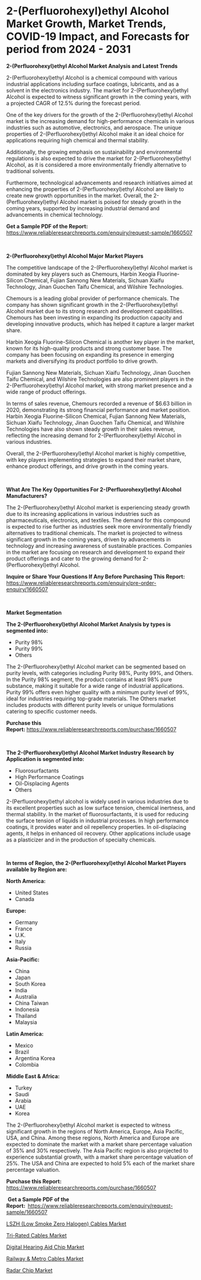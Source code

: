 <p><h1>2-(Perfluorohexyl)ethyl Alcohol Market Growth, Market Trends, COVID-19 Impact, and Forecasts for period from 2024 - 2031</h1></p><p><strong>2-(Perfluorohexyl)ethyl Alcohol Market Analysis and Latest Trends</strong></p>
<p><p>2-(Perfluorohexyl)ethyl Alcohol is a chemical compound with various industrial applications including surface coatings, lubricants, and as a solvent in the electronics industry. The market for 2-(Perfluorohexyl)ethyl Alcohol is expected to witness significant growth in the coming years, with a projected CAGR of 12.5% during the forecast period.</p><p>One of the key drivers for the growth of the 2-(Perfluorohexyl)ethyl Alcohol market is the increasing demand for high-performance chemicals in various industries such as automotive, electronics, and aerospace. The unique properties of 2-(Perfluorohexyl)ethyl Alcohol make it an ideal choice for applications requiring high chemical and thermal stability.</p><p>Additionally, the growing emphasis on sustainability and environmental regulations is also expected to drive the market for 2-(Perfluorohexyl)ethyl Alcohol, as it is considered a more environmentally friendly alternative to traditional solvents.</p><p>Furthermore, technological advancements and research initiatives aimed at enhancing the properties of 2-(Perfluorohexyl)ethyl Alcohol are likely to create new growth opportunities in the market. Overall, the 2-(Perfluorohexyl)ethyl Alcohol market is poised for steady growth in the coming years, supported by increasing industrial demand and advancements in chemical technology.</p></p>
<p><strong>Get a Sample PDF of the Report:&nbsp;</strong> <a href="https://www.reliableresearchreports.com/enquiry/request-sample/1660507">https://www.reliableresearchreports.com/enquiry/request-sample/1660507</a></p>
<p>&nbsp;</p>
<p><strong>2-(Perfluorohexyl)ethyl Alcohol Major Market Players</strong></p>
<p><p>The competitive landscape of the 2-(Perfluorohexyl)ethyl Alcohol market is dominated by key players such as Chemours, Harbin Xeogia Fluorine-Silicon Chemical, Fujian Sannong New Materials, Sichuan Xiaifu Technology, Jinan Guochen Taifu Chemical, and Wilshire Technologies. </p><p>Chemours is a leading global provider of performance chemicals. The company has shown significant growth in the 2-(Perfluorohexyl)ethyl Alcohol market due to its strong research and development capabilities. Chemours has been investing in expanding its production capacity and developing innovative products, which has helped it capture a larger market share.</p><p>Harbin Xeogia Fluorine-Silicon Chemical is another key player in the market, known for its high-quality products and strong customer base. The company has been focusing on expanding its presence in emerging markets and diversifying its product portfolio to drive growth.</p><p>Fujian Sannong New Materials, Sichuan Xiaifu Technology, Jinan Guochen Taifu Chemical, and Wilshire Technologies are also prominent players in the 2-(Perfluorohexyl)ethyl Alcohol market, with strong market presence and a wide range of product offerings.</p><p>In terms of sales revenue, Chemours recorded a revenue of $6.63 billion in 2020, demonstrating its strong financial performance and market position. Harbin Xeogia Fluorine-Silicon Chemical, Fujian Sannong New Materials, Sichuan Xiaifu Technology, Jinan Guochen Taifu Chemical, and Wilshire Technologies have also shown steady growth in their sales revenue, reflecting the increasing demand for 2-(Perfluorohexyl)ethyl Alcohol in various industries.</p><p>Overall, the 2-(Perfluorohexyl)ethyl Alcohol market is highly competitive, with key players implementing strategies to expand their market share, enhance product offerings, and drive growth in the coming years.</p></p>
<p>&nbsp;</p>
<p><strong>What Are The Key Opportunities For 2-(Perfluorohexyl)ethyl Alcohol Manufacturers?</strong></p>
<p><p>The 2-(Perfluorohexyl)ethyl Alcohol market is experiencing steady growth due to its increasing applications in various industries such as pharmaceuticals, electronics, and textiles. The demand for this compound is expected to rise further as industries seek more environmentally friendly alternatives to traditional chemicals. The market is projected to witness significant growth in the coming years, driven by advancements in technology and increasing awareness of sustainable practices. Companies in the market are focusing on research and development to expand their product offerings and cater to the growing demand for 2-(Perfluorohexyl)ethyl Alcohol.</p></p>
<p><strong>Inquire or Share Your Questions If Any Before Purchasing This Report:</strong> <a href="https://www.reliableresearchreports.com/enquiry/pre-order-enquiry/1660507">https://www.reliableresearchreports.com/enquiry/pre-order-enquiry/1660507</a></p>
<p>&nbsp;</p>
<p><strong>Market Segmentation</strong></p>
<p><strong>The 2-(Perfluorohexyl)ethyl Alcohol Market Analysis by types is segmented into:</strong></p>
<p><ul><li>Purity 98%</li><li>Purity 99%</li><li>Others</li></ul></p>
<p><p>The 2-(Perfluorohexyl)ethyl Alcohol market can be segmented based on purity levels, with categories including Purity 98%, Purity 99%, and Others. In the Purity 98% segment, the product contains at least 98% pure substance, making it suitable for a wide range of industrial applications. Purity 99% offers even higher quality with a minimum purity level of 99%, ideal for industries requiring top-grade materials. The Others market includes products with different purity levels or unique formulations catering to specific customer needs.</p></p>
<p><strong>Purchase this Report:&nbsp;</strong><a href="https://www.reliableresearchreports.com/purchase/1660507">https://www.reliableresearchreports.com/purchase/1660507</a></p>
<p>&nbsp;</p>
<p><strong>The 2-(Perfluorohexyl)ethyl Alcohol Market Industry Research by Application is segmented into:</strong></p>
<p><ul><li>Fluorosurfactants</li><li>High Performance Coatings</li><li>Oil-Displacing Agents</li><li>Others</li></ul></p>
<p><p>2-(Perfluorohexyl)ethyl alcohol is widely used in various industries due to its excellent properties such as low surface tension, chemical inertness, and thermal stability. In the market of fluorosurfactants, it is used for reducing the surface tension of liquids in industrial processes. In high performance coatings, it provides water and oil repellency properties. In oil-displacing agents, it helps in enhanced oil recovery. Other applications include usage as a plasticizer and in the production of specialty chemicals.</p></p>
<p>&nbsp;</p>
<p><strong>In terms of Region, the 2-(Perfluorohexyl)ethyl Alcohol Market Players available by Region are:</strong></p>
<p>
    <p> <strong> North America: </strong>
        <ul>
            <li>United States</li>
            <li>Canada</li>
        </ul>
        </p> 
    <p> <strong> Europe: </strong>
        <ul>
            <li>Germany</li>
            <li>France</li>
            <li>U.K.</li>
            <li>Italy</li>
            <li>Russia</li>
        </ul>
        </p> 
    <p> <strong> Asia-Pacific: </strong>
        <ul>
            <li>China</li>
            <li>Japan</li>
            <li>South Korea</li>
            <li>India</li>
            <li>Australia</li>
            <li>China Taiwan</li>
            <li>Indonesia</li>
            <li>Thailand</li>
            <li>Malaysia</li>
        </ul>
        </p> 
    <p> <strong> Latin America: </strong>
        <ul>
            <li>Mexico</li>
            <li>Brazil</li>
            <li>Argentina Korea</li>
            <li>Colombia</li>
        </ul>
        </p> 
    <p> <strong> Middle East & Africa: </strong>
        <ul>
            <li>Turkey</li>
            <li>Saudi</li>
            <li>Arabia</li>
            <li>UAE</li>
            <li>Korea</li>
        </ul>
    </p>
    </p>
<p><p>The 2-(Perfluorohexyl)ethyl Alcohol market is expected to witness significant growth in the regions of North America, Europe, Asia Pacific, USA, and China. Among these regions, North America and Europe are expected to dominate the market with a market share percentage valuation of 35% and 30% respectively. The Asia Pacific region is also projected to experience substantial growth, with a market share percentage valuation of 25%. The USA and China are expected to hold 5% each of the market share percentage valuation.</p></p>
<p><strong>Purchase this Report: </strong><a href="https://www.reliableresearchreports.com/purchase/1660507">https://www.reliableresearchreports.com/purchase/1660507</a></p>
<p>&nbsp;<strong>Get a Sample PDF of the Report:&nbsp;&nbsp;</strong><a href="https://www.reliableresearchreports.com/enquiry/request-sample/1660507">https://www.reliableresearchreports.com/enquiry/request-sample/1660507</a></p>
<p><strong></strong></p>
<p><p><a href="https://cute-banjo-8ca.notion.site/LSZH-Low-Smoke-Zero-Halogen-Cables-Market-Research-Report-The-Key-To-Successful-Business-Strategy-cc7663dfe29c458192137777f0e8443a">LSZH (Low Smoke Zero Halogen) Cables Market</a></p><p><a href="https://unruly-ladybug-44b.notion.site/Tri-Rated-Cables-Market-Size-and-Examines-its-Market-Scope-with-a-Primary-Focus-on-Growth-Opportun-0bcb2429677a40758ddecccb33d980a4">Tri-Rated Cables Market</a></p><p><a href="https://view.publitas.com/reportprime-1/digital-hearing-aid-chip-market-provides-detailed-segmentation-of-this-market-based-on-type-application-and-region-and-forecast-for-the-period-from-2024-2031/">Digital Hearing Aid Chip Market</a></p><p><a href="https://meowing-lemming-dd3.notion.site/Railway-Metro-Cables-Market-Share-Market-New-Trends-Analysis-Report-By-Type-By-Application-By--f90b210819d248af9b3f008b59e5e865">Railway & Metro Cables Market</a></p><p><a href="https://view.publitas.com/reportprime-1/radar-chip-market-a-comprehensive-report-of-its-market-share-growth-trends-2024-2031/">Radar Chip Market</a></p></p>